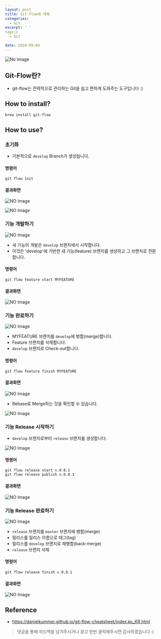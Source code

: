 ```yaml
---
layout: post
title: Git-flow에 대해
categories:
  - Git
excerpt: ' '
tags::
  - Git

date: 2018-09-04
---
```



![No Image](/assets/logo/git.png)

## Git-Flow란?
- git-flow는 전략적으로 관리하는 Git을 쉽고 편하게 도와주는 도구입니다 :)

## How to install?
```shell
brew install git-flow
```

## How to use?
### 초기화
- 기본적으로 `develop` Branch가 생성됩니다.

#### 명령어

```shell
git flow init
```

#### 결과화면

![NO Image](/assets/posts/20180904/1.png)

![NO Image](/assets/posts/20180904/2.png)


### 기능 개발하기

![NO Image](/assets/posts/20180904/3.png)

- 새 기능의 개발은 `develop` 브랜치에서 시작합니다.
- 이것은 'develop'에 기반한 새 기능(feature) 브랜치를 생성하고 그 브랜치로 전환합니다.


#### 명령어

```shell
git flow feature start MYFEATURE
```

#### 결과화면

![NO Image](/assets/posts/20180904/4.png)

### 기능 완료하기
![NO Image](/assets/posts/20180904/5.png)

- MYFEATURE 브랜치를 `develop`에 병합(merge)합니다.
- Feature 브랜치를 삭제합니다.
- `develop` 브랜치로 Check-out합니다.

#### 명령어

```shell
git flow feature finish MYFEATURE
```

#### 결과화면

![NO Image](/assets/posts/20180904/7.png)

- Rebase로 Merge하는 것을 확인할 수 있습니다.

![NO Image](/assets/posts/20180904/8.png)

### 기능 Release 시작하기
- `develop` 브랜치로부터 `release` 브랜치를 생성합니다.

![NO Image](/assets/posts/20180904/9.png)

#### 명령어

```shell
git flow release start v.0.0.1
git flow release publish v.0.0.1
```

#### 결과화면

![NO Image](/assets/posts/20180904/10.png)

### 기능 Release 완료하기

![NO Image](/assets/posts/20180904/11.png)

- `release` 브랜치를 `master` 브랜치에 병합(merge)
- 릴리스를 릴리스 이름으로 태그(tag)
- 릴리스를 `develop` 브랜치로 재병합(back-merge)
- `release` 브랜치 삭제


#### 명령어

```shell
git flow release finish v.0.0.1
```

#### 결과화면

![NO Image](/assets/posts/20180904/12.png)

## Reference
- <https://danielkummer.github.io/git-flow-cheatsheet/index.ko_KR.html>

> 댓글을 통해 피드백을 남겨주시거나 광고 한번 클릭해주시면 감사하겠습니다 :)